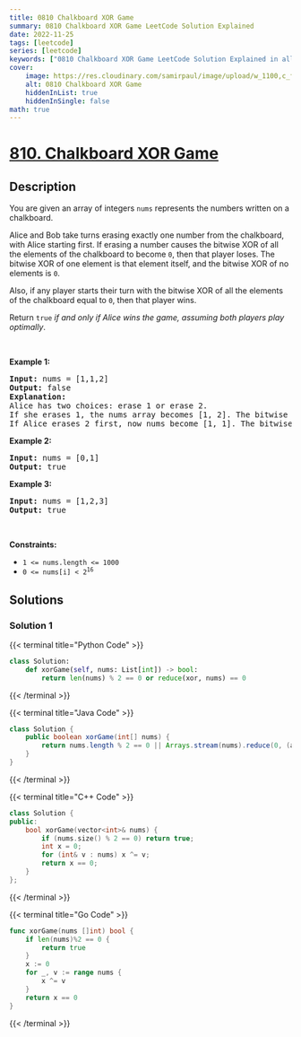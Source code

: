 ```yaml
---
title: 0810 Chalkboard XOR Game
summary: 0810 Chalkboard XOR Game LeetCode Solution Explained
date: 2022-11-25
tags: [leetcode]
series: [leetcode]
keywords: ["0810 Chalkboard XOR Game LeetCode Solution Explained in all languages", "0810 Chalkboard XOR Game", "LeetCode", "leetcode solution in Python3 C++ Java Go PHP Ruby Swift TypeScript Rust C# JavaScript C", "GeeksforGeeks", "InterviewBit", "Coding Ninjas", "HackerRank", "HackerEarth", "CodeChef", "TopCoder", "AlgoExpert", "freeCodeCamp", "Codeforces", "GitHub", "AtCoder", "Samir Paul"]
cover:
    image: https://res.cloudinary.com/samirpaul/image/upload/w_1100,c_fit,co_rgb:FFFFFF,l_text:Arial_75_bold:0810 Chalkboard XOR Game - Solution Explained/problem-solving.webp
    alt: 0810 Chalkboard XOR Game
    hiddenInList: true
    hiddenInSingle: false
math: true
---
```



# [810. Chalkboard XOR Game](https://leetcode.com/problems/chalkboard-xor-game)


## Description

<p>You are given an array of integers <code>nums</code> represents the numbers written on a chalkboard.</p>

<p>Alice and Bob take turns erasing exactly one number from the chalkboard, with Alice starting first. If erasing a number causes the bitwise XOR of all the elements of the chalkboard to become <code>0</code>, then that player loses. The bitwise XOR of one element is that element itself, and the bitwise XOR of no elements is <code>0</code>.</p>

<p>Also, if any player starts their turn with the bitwise XOR of all the elements of the chalkboard equal to <code>0</code>, then that player wins.</p>

<p>Return <code>true</code> <em>if and only if Alice wins the game, assuming both players play optimally</em>.</p>

<p>&nbsp;</p>
<p><strong class="example">Example 1:</strong></p>

<pre>
<strong>Input:</strong> nums = [1,1,2]
<strong>Output:</strong> false
<strong>Explanation:</strong> 
Alice has two choices: erase 1 or erase 2. 
If she erases 1, the nums array becomes [1, 2]. The bitwise XOR of all the elements of the chalkboard is 1 XOR 2 = 3. Now Bob can remove any element he wants, because Alice will be the one to erase the last element and she will lose. 
If Alice erases 2 first, now nums become [1, 1]. The bitwise XOR of all the elements of the chalkboard is 1 XOR 1 = 0. Alice will lose.
</pre>

<p><strong class="example">Example 2:</strong></p>

<pre>
<strong>Input:</strong> nums = [0,1]
<strong>Output:</strong> true
</pre>

<p><strong class="example">Example 3:</strong></p>

<pre>
<strong>Input:</strong> nums = [1,2,3]
<strong>Output:</strong> true
</pre>

<p>&nbsp;</p>
<p><strong>Constraints:</strong></p>

<ul>
	<li><code>1 &lt;= nums.length &lt;= 1000</code></li>
	<li><code>0 &lt;= nums[i] &lt; 2<sup>16</sup></code></li>
</ul>

## Solutions

### Solution 1

<!-- tabs:start -->

{{< terminal title="Python Code" >}}
```python
class Solution:
    def xorGame(self, nums: List[int]) -> bool:
        return len(nums) % 2 == 0 or reduce(xor, nums) == 0
```
{{< /terminal >}}

{{< terminal title="Java Code" >}}
```java
class Solution {
    public boolean xorGame(int[] nums) {
        return nums.length % 2 == 0 || Arrays.stream(nums).reduce(0, (a, b) -> a ^ b) == 0;
    }
}
```
{{< /terminal >}}

{{< terminal title="C++ Code" >}}
```cpp
class Solution {
public:
    bool xorGame(vector<int>& nums) {
        if (nums.size() % 2 == 0) return true;
        int x = 0;
        for (int& v : nums) x ^= v;
        return x == 0;
    }
};
```
{{< /terminal >}}

{{< terminal title="Go Code" >}}
```go
func xorGame(nums []int) bool {
	if len(nums)%2 == 0 {
		return true
	}
	x := 0
	for _, v := range nums {
		x ^= v
	}
	return x == 0
}
```
{{< /terminal >}}

<!-- tabs:end -->

<!-- end -->
